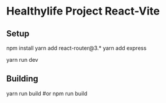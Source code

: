 # Healthylife Project React-Vite
## Setup
npm install
yarn add react-router@3.*
yarn add express

yarn run dev

## Building
yarn run build #or npm run build